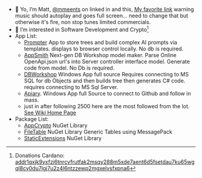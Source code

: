- 👋 Yo, I’m Matt, [@mmeents](https://www.linkedin.com/in/mmeents/) on linked in and this, [My favorite link](https://mmeents.github.io/BigCryptoChart.html?tvwidgetsymbol=BITTREX%3AADABTC) warning music should autoplay and goes full screen...  need to change that but otherwise it's fire, non stop tunes limited commercials.  
- 👀 I’m interested in Software Development and Crypto[^1] 
- App List:
  -   [Prompter](https://github.com/mmeents/Prompter)  App to store trees and build complex AI prompts via templates.  displays to browser control locally. No db is required. 
  -   [AppSmith](https://github.com/mmeents/AppSmith)  Next-gen DB Workshop model maker.  Parse Online OpenApi.json url's into Server controller interface model.  Generate code from model.  No Db is required. 
  -   [DBWorkshop](https://github.com/mmeents/DBWorkshop) Windows App full source Requires connecting to MS SQL for db Objects and then builds tree then generates C# code. requires connecting to MS Sql Server.
  -   [Apiary](https://github.com/mmeents/Apiary).  Windows App full Source to connect to Github and follow in mass.
    -   just in after following 2500 here are the most followed from the lot.  [See Wiki Home Page](https://github.com/mmeents/Apiary/wiki)
- Package List:
  -   [AppCrypto](https://www.nuget.org/packages/AppCrypto/) NuGet Library 
  -   [FileTable](https://github.com/mmeents/FileTable) NuGet Library Generic Tables using MessagePack 
  -   [StaticExtensions](https://www.nuget.org/packages/StaticExtensions/) NuGet Library 
  
  
[^1]: Donations Cardano: [addr1qxjk9yxfzj6tnrcvfrutfak2msqy288m5xde7aent6d5fsetdau7ku65wgql8cy0du7lgj7u2z4l6ntzzewp2mgxelvsfxpna6](https://cexplorer.io/address/addr1qxjk9yxfzj6tnrcvfrutfak2msqy288m5xde7aent6d5fsetdau7ku65wgql8cy0du7lgj7u2z4l6ntzzewp2mgxelvsfxpna6) 

